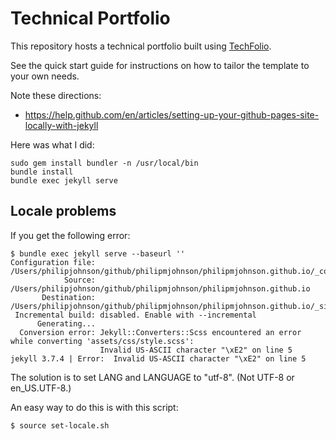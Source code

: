 # Technical Portfolio

This repository hosts a technical portfolio built using [TechFolio](http://techfolios.github.io).

See the quick start guide for instructions on how to tailor the template to your own needs.

Note these directions:

  * https://help.github.com/en/articles/setting-up-your-github-pages-site-locally-with-jekyll

Here was what I did:


```
sudo gem install bundler -n /usr/local/bin
bundle install
bundle exec jekyll serve
```

## Locale problems

If you get the following error:

```
$ bundle exec jekyll serve --baseurl ''
Configuration file: /Users/philipjohnson/github/philipmjohnson/philipmjohnson.github.io/_config.yml
            Source: /Users/philipjohnson/github/philipmjohnson/philipmjohnson.github.io
       Destination: /Users/philipjohnson/github/philipmjohnson/philipmjohnson.github.io/_site
 Incremental build: disabled. Enable with --incremental
      Generating...
  Conversion error: Jekyll::Converters::Scss encountered an error while converting 'assets/css/style.scss':
                    Invalid US-ASCII character "\xE2" on line 5
jekyll 3.7.4 | Error:  Invalid US-ASCII character "\xE2" on line 5
```

The solution is to set LANG and LANGUAGE to "utf-8". (Not UTF-8 or en_US.UTF-8.)

An easy way to do this is with this script:

```
$ source set-locale.sh
```

